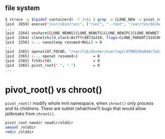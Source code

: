 ## file system


``` bash
$ strace -p $(pidof containerd) -f 2>&1 | grep -e CLONE_NEW -e pivot_root -e overlay2 -e execve
[pid  2859] execve("/usr/sbin/runc", ["runc", "--root", "/var/run/docker/runtime-runc/mob"..., "--log", "/run/containerd/io.containerd.ru"..., "--log-format", "json", "start", "a51ea5c27ebc154d5b1be1ee94349e45"...],
...
[pid  2264] unshare(CLONE_NEWNS|CLONE_NEWUTS|CLONE_NEWIPC|CLONE_NEWNET|CLONE_NEWPID) = 0
[pid  2264] clone(child_stack=0x7ffc9873a310, flags=CLONE_PARENT|SIGCHLD <unfinished ...>
[pid  2256] <... nanosleep resumed>NULL) = 0
...
[pid  2365] openat(AT_FDCWD, "/var/lib/docker/overlay2/df90539a0d4c7e5ca05a683a97bf75a5495dbb503afb55730ffddd4eb23c7727/merged", O_RDONLY|O_DIRECTORY <unfinished ...>
[pid  2365] <... openat resumed>)       = 8
[pid  2365] fchdir(8)                   = 0
[pid  2365] pivot_root(".", ".")        = 0
...
```

# pivot_root() vs chroot()
`pivot_root()` modify whole mnt namespace, when `chroot()` only process and its childrens. There are subtel (what/how?) bugs that would allow jailbreaks from `chroot()`.

```bash
pivot_root newdir newdir/olddir
umount /olddir
rmdir /olddir
```
